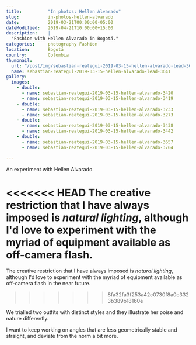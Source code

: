 ```yaml
---
title:          "In photos: Hellen Alvarado"
slug:           in-photos-hellen-alvarado
date:           2019-03-21T00:00:00-05:00
dateModified:   2019-04-21T10:00:00+15:00
description:    |
  "Fashion with Hellen Alvarado in Bogotá."
categories:     photography Fashion
location:       Bogotá
country:        Colombia
thumbnail:
  url: "/post/img/sebastian-reategui-2019-03-15-hellen-alvarado-lead-3641.jpg"
  name: sebastian-reategui-2019-03-15-hellen-alvarado-lead-3641
gallery:
  images:
    - double:
      - name: sebastian-reategui-2019-03-15-hellen-alvarado-3420
      - name: sebastian-reategui-2019-03-15-hellen-alvarado-3419
    - double:
      - name: sebastian-reategui-2019-03-15-hellen-alvarado-3233
      - name: sebastian-reategui-2019-03-15-hellen-alvarado-3273
    - double:
      - name: sebastian-reategui-2019-03-15-hellen-alvarado-3438
      - name: sebastian-reategui-2019-03-15-hellen-alvarado-3442
    - double:
      - name: sebastian-reategui-2019-03-15-hellen-alvarado-3657
      - name: sebastian-reategui-2019-03-15-hellen-alvarado-3704

---
```


An experiment with Hellen Alvarado.

<<<<<<< HEAD
The creative restriction that I have always imposed is *natural lighting*, although I'd love to experiment with the myriad of equipment available as off-camera flash.
=======
The creative restriction that I have always imposed is *natural lighting*, although I'd love to experiment with the myriad of equipment available as off-camera flash in the near future.
>>>>>>> 8fa32fa3f253a42c0730f8a0c3323b389b18160e

We trialled two outfits with distinct styles and they illustrate her poise and nature differently.

I want to keep working on angles that are less geometrically stable and straight, and deviate from the norm a bit more.
